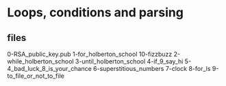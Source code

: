 # Loops, conditions and parsing


## files

0-RSA\_public\_key.pub
1-for\_holberton\_school
10-fizzbuzz
2-while\_holberton\_school
3-until\_holberton\_school
4-if\_9\_say\_hi
5-4\_bad\_luck\_8\_is\_your\_chance
6-superstitious\_numbers
7-clock
8-for\_ls
9-to\_file\_or\_not\_to\_file

